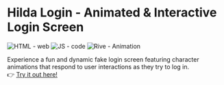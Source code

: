 # Hilda Login - Animated & Interactive Login Screen

![HTML - web](https://img.shields.io/badge/HTML-web-2ea44f?logo=html5&logoColor=white) ![JS - code](https://img.shields.io/badge/JS-code-orange?logo=javascript&logoColor=white) ![Rive - Animation](https://img.shields.io/badge/Rive-Animation-03c2fc?logo=rive)

Experience a fun and dynamic fake login screen featuring character animations that respond to user interactions as they try to log in.  
👉 [Try it out here!](https://idont12.github.io/HildaLogin/)

